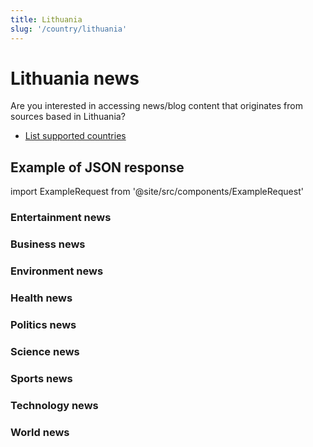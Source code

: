 ```yaml
---
title: Lithuania
slug: '/country/lithuania'
---
```


# Lithuania news

Are you interested in accessing news/blog content that originates from sources based in Lithuania?

- [List supported countries](/articles/countries)

## Example of JSON response

import ExampleRequest from '@site/src/components/ExampleRequest'

### Entertainment news
<ExampleRequest url="https://apitube.io/v1/news/articles?limit=2&category=news/Arts_and_Entertainment&country=lt"></ExampleRequest>

### Business news
<ExampleRequest url="https://apitube.io/v1/news/articles?limit=2&category=news/Business&country=lt"></ExampleRequest>

### Environment news
<ExampleRequest url="https://apitube.io/v1/news/articles?limit=2&category=news/Environment&country=lt"></ExampleRequest>

### Health news
<ExampleRequest url="https://apitube.io/v1/news/articles?limit=2&category=news/Health&country=lt"></ExampleRequest>

### Politics news
<ExampleRequest url="https://apitube.io/v1/news/articles?limit=2&category=news/Politics&country=lt"></ExampleRequest>

### Science news
<ExampleRequest url="https://apitube.io/v1/news/articles?limit=2&category=news/Science&country=lt"></ExampleRequest>

### Sports news
<ExampleRequest url="https://apitube.io/v1/news/articles?limit=2&category=news/Sports&country=lt"></ExampleRequest>

### Technology news
<ExampleRequest url="https://apitube.io/v1/news/articles?limit=2&category=news/Technology&country=lt"></ExampleRequest>

### World news
<ExampleRequest url="https://apitube.io/v1/news/articles?limit=2&category=news/World&country=lt"></ExampleRequest>
